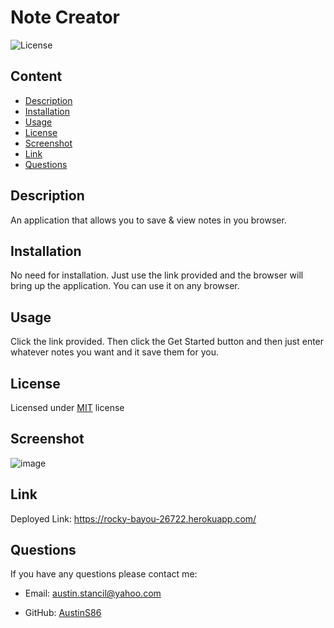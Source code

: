 # Note Creator
  
  ![License](https://img.shields.io/badge/License-MIT-yellow.svg)

  ## Content 
  - [Description](#description)
  - [Installation](#installation)
  - [Usage](#usage)
  - [License](#license)
  - [Screenshot](#screenshot)
  - [Link](#link)
  - [Questions](#questions)

  ## Description
  An application that allows you to save & view notes in you browser.

  ## Installation
  No need for installation. Just use the link provided and the browser will bring  up the application. You can use it on any browser.

  ## Usage 
  Click the link provided. Then click the Get Started button and then just enter whatever notes you want and it save them for you. 

  ## License
  Licensed under [MIT](https://choosealicense.com/licenses/mit/) license

  ## Screenshot
  ![image](https://user-images.githubusercontent.com/117120566/220218042-7188b49b-3c5d-4722-8532-8a809f34527f.png)

  ## Link
  Deployed Link: https://rocky-bayou-26722.herokuapp.com/

  ## Questions

  If you have any questions please contact me:
  
  * Email: austin.stancil@yahoo.com

  * GitHub: [AustinS86](https://github.com/AustinS86)
